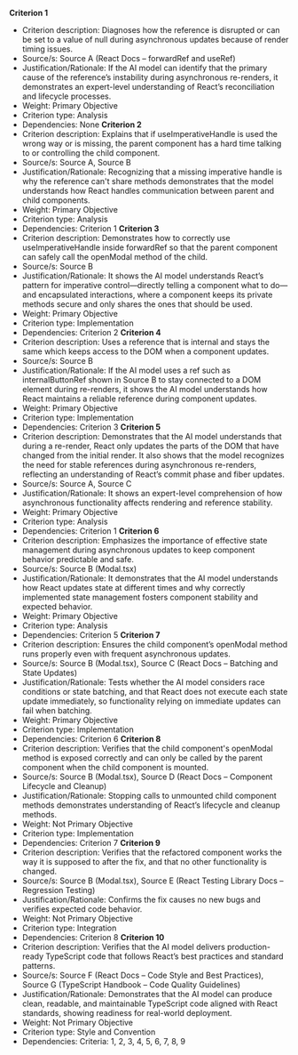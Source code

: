 **Criterion 1**
- Criterion description: Diagnoses how the reference is disrupted or can be set to a value of null during asynchronous updates because of render timing issues.
- Source/s: Source A (React Docs – forwardRef and useRef)
- Justification/Rationale: If the AI model can identify that the primary cause of the reference’s instability during asynchronous re-renders, it demonstrates an expert-level understanding of React’s reconciliation and lifecycle processes.
- Weight: Primary Objective
- Criterion type: Analysis
- Dependencies: None
**Criterion 2**
- Criterion description: Explains that if useImperativeHandle is used the wrong way or is missing, the parent component has a hard time talking to or controlling the child component.
- Source/s: Source A, Source B
- Justification/Rationale: Recognizing that a missing imperative handle is why the reference can't share methods demonstrates that the model understands how React handles communication between parent and child components.
- Weight: Primary Objective
- Criterion type: Analysis
- Dependencies: Criterion 1
**Criterion 3**
- Criterion description: Demonstrates how to correctly use useImperativeHandle inside forwardRef so that the parent component can safely call the openModal method of the child.
- Source/s: Source B
- Justification/Rationale: It shows the AI model understands React’s pattern for imperative control—directly telling a component what to do—and encapsulated interactions, where a component keeps its private methods secure and only shares the ones that should be used.
- Weight: Primary Objective
- Criterion type: Implementation
- Dependencies: Criterion 2
**Criterion 4**
- Criterion description: Uses a reference that is internal and stays the same which keeps access to the DOM when a component updates.
- Source/s: Source B
- Justification/Rationale: If the AI model uses a ref such as internalButtonRef shown in Source B to stay connected to a DOM element during re-renders, it shows the AI model understands how React maintains a reliable reference during component updates.
- Weight: Primary Objective
- Criterion type: Implementation
- Dependencies: Criterion 3
**Criterion 5**
- Criterion description: Demonstrates that the AI model understands that during a re-render, React only updates the parts of the DOM that have changed from the initial render. It also shows that the model recognizes the need for stable references during asynchronous re-renders, reflecting an understanding of React’s commit phase and fiber updates.
- Source/s: Source A, Source C
- Justification/Rationale: It shows an expert-level comprehension of how asynchronous functionality affects rendering and reference stability.
- Weight: Primary Objective
- Criterion type: Analysis
- Dependencies: Criterion 1
**Criterion 6**
- Criterion description: Emphasizes the importance of effective state management during asynchronous updates to keep component behavior predictable and safe.
- Source/s: Source B (Modal.tsx)
- Justification/Rationale: It demonstrates that the AI model understands how React updates state at different times and why correctly implemented state management fosters component stability and expected behavior.
- Weight: Primary Objective
- Criterion type: Analysis
- Dependencies: Criterion 5
**Criterion 7**
- Criterion description: Ensures the child component’s openModal method runs properly even with frequent asynchronous updates.
- Source/s: Source B (Modal.tsx), Source C (React Docs – Batching and State Updates)
- Justification/Rationale: Tests whether the AI model considers race conditions or state batching, and that React does not execute each state update immediately, so functionality relying on immediate updates can fail when batching.
- Weight: Primary Objective
- Criterion type: Implementation
- Dependencies: Criterion 6
**Criterion 8**
- Criterion description: Verifies that the child component's openModal method is exposed correctly and can only be called by the parent component when the child component is mounted.
- Source/s: Source B (Modal.tsx), Source D (React Docs – Component Lifecycle and Cleanup)
- Justification/Rationale: Stopping calls to unmounted child component methods demonstrates understanding of React’s lifecycle and cleanup methods.
- Weight: Not Primary Objective
- Criterion type: Implementation
- Dependencies: Criterion 7
**Criterion 9**
- Criterion description: Verifies that the refactored component works the way it is supposed to after the fix, and that no other functionality is changed.
- Source/s: Source B (Modal.tsx), Source E (React Testing Library Docs – Regression Testing)
- Justification/Rationale: Confirms the fix causes no new bugs and verifies expected code behavior.
- Weight: Not Primary Objective
- Criterion type: Integration
- Dependencies: Criterion 8
**Criterion 10**
- Criterion description: Verifies that the AI model delivers production-ready TypeScript code that follows React’s best practices and standard patterns.
- Source/s: Source F (React Docs – Code Style and Best Practices), Source G (TypeScript Handbook – Code Quality Guidelines)
- Justification/Rationale: Demonstrates that the AI model can produce clean, readable, and maintainable TypeScript code aligned with React standards, showing readiness for real-world deployment.
- Weight: Not Primary Objective
- Criterion type: Style and Convention
- Dependencies: Criteria: 1, 2, 3, 4, 5, 6, 7, 8, 9
